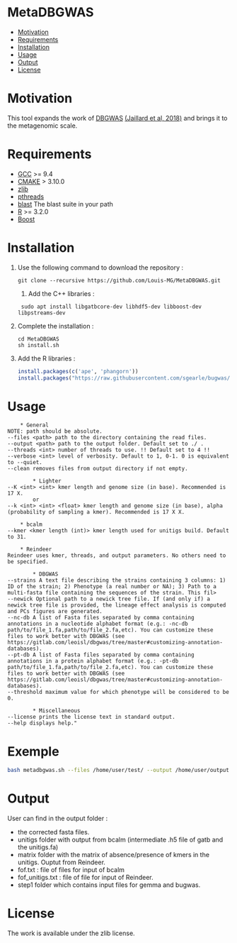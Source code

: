 MetaDBGWAS
==========

* [Motivation](#motivation)
* [Requirements](#requirements)
* [Installation](#installation)
* [Usage](#usage)
* [Output](#output)
* [License](#license)

# Motivation

This tool expands the work of [DBGWAS](https://gitlab.com/leoisl/dbgwas) [(Jaillard et al, 2018)](https://journals.plos.org/plosgenetics/article?id=10.1371/journal.pgen.1007758) and brings it to the metagenomic scale.

# Requirements

* [GCC](https://gcc.gnu.org/) >= 9.4
* [CMAKE](https://cmake.org/) > 3.10.0
* [zlib](https://en.wikipedia.org/wiki/Zlib)
* [pthreads](https://en.wikipedia.org/wiki/Pthreads)
* [blast](https://blast.ncbi.nlm.nih.gov/Blast.cgi?CMD=Web&PAGE_TYPE=BlastDocs&DOC_TYPE=Download) The blast suite in your path
* [R](https://www.r-project.org/) >= 3.2.0 
* [Boost](https://www.boost.org/)

# Installation

1. Use the following command to download the repository :
    ```shell
    git clone --recursive https://github.com/Louis-MG/MetaDBGWAS.git
    ```
   1. Add the C++ libraries :
   ```shell
    sudo apt install libgatbcore-dev libhdf5-dev libboost-dev libpstreams-dev
    ```
2. Complete the installation :
    ```shell
    cd MetaDBGWAS
    sh install.sh
    ```
3. Add the R libraries :
    ```R
    install.packages(c('ape', 'phangorn'))
    install.packages("https://raw.githubusercontent.com/sgearle/bugwas/master/build/bugwas_1.0.tar.gz", repos=NULL, type="source")
    ```

# Usage

```
	* General
NOTE: path should be absolute.
--files <path> path to the directory containing the read files.
--output <path> path to the output folder. Default set to ./ .
--threads <int> number of threads to use. !! Default set to 4 !!
--verbose <int> level of verbosity. Default to 1, 0-1. 0 is equivalent to --quiet.
--clean removes files from output directory if not empty.

        * Lighter
--K <int> <int> kmer length and genome size (in base). Recommended is 17 X.
        or
--k <int> <int> <float> kmer length and genome size (in base), alpha (probability of sampling a kmer). Recommended is 17 X X.

	* bcalm
--kmer <kmer length (int)> kmer length used for unitigs build. Default to 31.

	* Reindeer
Reindeer uses kmer, threads, and output parameters. No others need to be specified.

        * DBGWAS
--strains A text file describing the strains containing 3 columns: 1) ID of the strain; 2) Phenotype (a real number or NA); 3) Path to a multi-fasta file containing the sequences of the strain. This fil>
--newick Optional path to a newick tree file. If (and only if) a newick tree file is provided, the lineage effect analysis is computed and PCs figures are generated.
--nc-db A list of Fasta files separated by comma containing annotations in a nucleotide alphabet format (e.g.: -nc-db path/to/file_1.fa,path/to/file_2.fa,etc). You can customize these files to work better with DBGWAS (see https://gitlab.com/leoisl/dbgwas/tree/master#customizing-annotation-databases).
--pt-db A list of Fasta files separated by comma containing annotations in a protein alphabet format (e.g.: -pt-db path/to/file_1.fa,path/to/file_2.fa,etc). You can customize these files to work better with DBGWAS (see https://gitlab.com/leoisl/dbgwas/tree/master#customizing-annotation-databases).
--threshold maximum value for which phenotype will be considered to be 0.

        * Miscellaneous
--license prints the license text in standard output.
--help displays help."
```

# Exemple

```bash
bash metadbgwas.sh --files /home/user/test/ --output /home/user/output --K 17 6000000
```

# Output

User can find in the output folder :
- the corrected fasta files.
- unitigs folder with output from bcalm (intermediate .h5 file of gatb and the unitigs.fa)
- matrix folder with the matrix of absence/presence of kmers in the unitigs. Ouptut from Reindeer.
- fof.txt : file of files for input of bcalm
- fof_unitigs.txt : file of file for input of Reindeer.
- step1 folder which contains input files for gemma and bugwas.

# License

The work is available under the zlib license.

